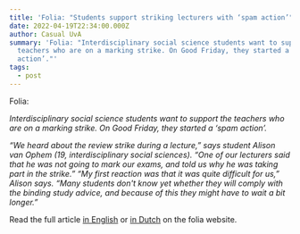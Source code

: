 ```yaml
---
title: 'Folia: "Students support striking lecturers with ‘spam action’"'
date: 2022-04-19T22:34:00.000Z
author: Casual UvA
summary: 'Folia: "Interdisciplinary social science students want to support the
  teachers who are on a marking strike. On Good Friday, they started a ‘spam
  action’."'
tags:
  - post
---
```

Folia:

*Interdisciplinary social science students want to support the teachers who are on a marking strike. On Good Friday, they started a ‘spam action’.*

*“We heard about the review strike during a lecture,” says student Alison van Ophem (19, interdisciplinary social sciences). “One of our lecturers said that he was not going to mark our exams, and told us why he was taking part in the strike.” “My first reaction was that it was quite difficult for us,” Alison says. “Many students don't know yet whether they will comply with the binding study advice, and because of this they might have to wait a bit longer.”*

Read the full article [in English](https://www.folia.nl/international/151429/students-support-striking-lecturers-with-spam-action) or [in Dutch](https://www.folia.nl/actueel/151423) on the folia website.